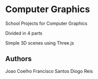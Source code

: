 # Computer Graphics
School Projects for Computer Graphics

Divided in 4 parts

Simple 3D scenes using Three.js


## Authors

Joao Coelho
Francisco Santos
Diogo Reis
